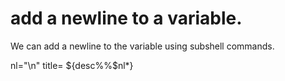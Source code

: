 # add a newline to a variable.

We can add a newline to the variable using subshell commands.

nl="\n"
title= ${desc%%$nl*}
